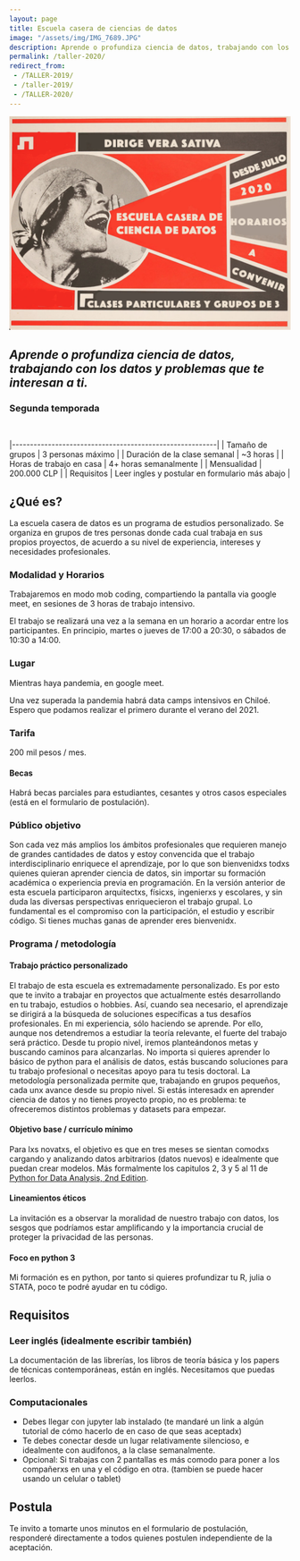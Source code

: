 ```yaml
---
layout: page
title: Escuela casera de ciencias de datos
image: "/assets/img/IMG_7689.JPG"
description: Aprende o profundiza ciencia de datos, trabajando con los datos y problemas que te interesan a ti.
permalink: /taller-2020/
redirect_from:
 - /TALLER-2019/
 - /taller-2019/
 - /TALLER-2020/
---
```

![Flyer escuela 2020](/assets/img/taller-2020.png)
## _Aprende o profundiza ciencia de datos, trabajando con los datos y problemas que te interesan a ti._ 
### Segunda temporada
<br/>

|---------------------------------------------------------|
| Tamaño de grupos             | 3 personas máximo |
| Duración de la clase semanal | ~3 horas |
| Horas de trabajo en casa     | 4+ horas semanalmente |
| Mensualidad                  | 200.000 CLP |
| Requisitos                  | Leer ingles y postular en formulario más abajo |
 
## ¿Qué es?
La escuela casera de datos es un programa de estudios personalizado. Se organiza en grupos de tres personas donde cada cual trabaja en sus propios proyectos, de acuerdo a su nivel de experiencia, intereses y necesidades profesionales. 

### Modalidad y Horarios

Trabajaremos en modo mob coding, compartiendo la pantalla via google meet, en sesiones de 3 horas de trabajo intensivo.

El trabajo se realizará una vez a la semana en un horario a acordar entre los participantes. En principio, martes o jueves de 17:00 a 20:30, o sábados de 10:30 a 14:00.

### Lugar
Mientras haya pandemia, en google meet.

Una vez superada la pandemia habrá data camps intensivos en Chiloé. Espero que podamos realizar el primero durante el verano del 2021.

### Tarifa
200 mil pesos / mes.

#### Becas
Habrá becas parciales para estudiantes, cesantes y otros casos especiales (está en el formulario de postulación).

### Público objetivo
Son cada vez más amplios los ámbitos profesionales que requieren manejo de grandes cantidades de datos y estoy convencida que el trabajo interdisciplinario enriquece el aprendizaje, por lo que son bienvenidxs todxs quienes quieran aprender ciencia de datos, sin importar su formación académica o experiencia previa en programación. En la versión anterior de esta escuela participaron arquitectxs, físicxs, ingenierxs y escolares, y sin duda las diversas perspectivas enriquecieron el trabajo grupal. Lo fundamental es el compromiso con la participación, el estudio y escribir código. Si tienes muchas ganas de aprender eres bienvenidx.

### Programa / metodología
#### Trabajo práctico personalizado
El trabajo de esta escuela es extremadamente personalizado. Es por esto que te invito a trabajar en proyectos que actualmente estés desarrollando en tu trabajo, estudios o hobbies. Así, cuando sea necesario, el aprendizaje se dirigirá a la búsqueda de soluciones específicas a tus desafíos profesionales. 
En mi experiencia, sólo haciendo se aprende. Por ello, aunque nos detendremos a estudiar la teoría relevante, el fuerte del trabajo será práctico. Desde tu propio nivel, iremos planteándonos metas y buscando caminos para alcanzarlas. 
No importa si quieres aprender lo básico de python para el análisis de datos, estás buscando soluciones para tu trabajo profesional o necesitas apoyo para tu tesis doctoral. La metodología personalizada permite que, trabajando en grupos pequeños, cada unx avance desde su propio nivel. 
Si estás interesadx en aprender ciencia de datos y no tienes proyecto propio, no es problema: te ofreceremos distintos problemas y datasets para empezar. 

#### Objetivo base / currículo mínimo
Para lxs novatxs, el objetivo es que en tres meses se sientan comodxs cargando y analizando datos arbitrarios (datos nuevos) e idealmente que puedan crear modelos.  Más formalmente los capitulos 2, 3 y 5 al 11 de [Python for Data Analysis, 2nd Edition](https://www.oreilly.com/library/view/python-for-data/9781491957653/).

#### Lineamientos éticos
La invitación es a observar la moralidad de nuestro trabajo con datos, los sesgos que podríamos estar amplificando y la importancia crucial de proteger la privacidad de las personas.

#### Foco en python 3
Mi formación es en python, por tanto si quieres profundizar tu R, julia o STATA, poco te podré ayudar en tu código.

## Requisitos
### Leer inglés (idealmente escribir también)
La documentación de las librerías, los libros de teoría básica y los papers de técnicas contemporáneas, están en inglés. Necesitamos que puedas leerlos.

### Computacionales
- Debes llegar con jupyter lab instalado (te mandaré un link a algún tutorial de cómo hacerlo de en caso de que seas aceptadx)
- Te debes conectar desde un lugar relativamente silencioso, e idealmente con audifonos, a la clase semanalmente.
- Opcional: Si trabajas con 2 pantallas es más comodo para poner a los compañerxs en una y el código en otra. (tambien se puede hacer usando un celular o tablet)

## Postula
Te invito a tomarte unos minutos en el formulario de postulación, responderé directamente a todos quienes postulen independiente de la aceptación.


<div class="cognito">
<script src="https://www.cognitoforms.com/s/MxzoYhX3RE6sK4eOcP-bYQ"></script>
<script>Cognito.load("forms", { id: "2" });</script>
</div>